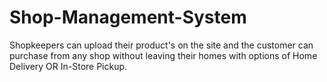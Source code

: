 # Shop-Management-System
Shopkeepers can upload their product's on the site and the customer can purchase from any shop without leaving their homes with options of Home Delivery OR In-Store Pickup.
